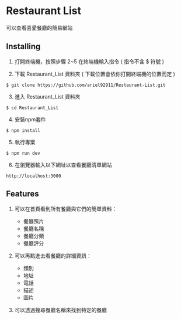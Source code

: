 # Restaurant List
可以查看喜愛餐廳的簡易網站


## Installing
1. 打開終端機，按照步驟 2~5 在終端機輸入指令 ( 指令不含 $ 符號 )


2. 下載 Restaurant_List 資料夾 ( 下載位置會依你打開終端機的位置而定 )

```
$ git clone https://github.com/ariel92911/Restaurant-List.git
```

3. 進入 Restaurant_List 資料夾
```
$ cd Restaurant_List
```

4. 安裝npm套件
```
$ npm install
```

5. 執行專案
```
$ npm run dev
```

6. 在瀏覽器輸入以下網址以查看餐廳清單網站
```
http://localhost:3000
```

## Features
1. 可以在首頁看到所有餐廳與它們的簡單資料：
   - 餐廳照片
   - 餐廳名稱
   - 餐廳分類
   - 餐廳評分

2. 可以再點進去看餐廳的詳細資訊：
   - 類別
   - 地址
   - 電話
   - 描述
   - 圖片

3. 可以透過搜尋餐廳名稱來找到特定的餐廳
